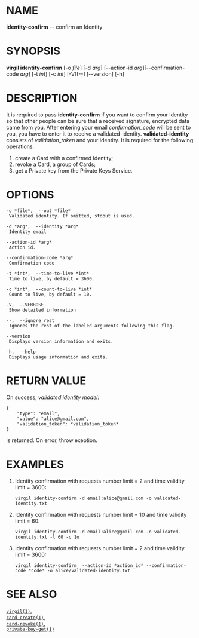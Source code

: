 NAME
====

**identity-confirm** -- confirm an Identity

SYNOPSIS
========

**virgil identity-confirm** \[-o *file*\] \[-d *arg*\] \[--action-id
*arg*\]\[--confirmation-code *arg*\] \[-t *int*\] \[-c *int*\]
\[-V\]\[--\] \[--version\] \[-h\]

DESCRIPTION
===========

It is required to pass **identity-confirm** if you want to confirm your
Identity so that other people can be sure that a received signature,
encrypted data came from you. After entering your email
*confirmation\_code* will be sent to you, you have to enter it to
receive a validated-identity. **validated-identity** consists of
*validation\_token* and your Identity. It is required for the following
operations:  
1. create a Card with a confirmed Identity;  
1. revoke a Card, a group of Cards;  
1. get a Private key from the Private Keys Service.

OPTIONS
=======

    -o *file*,  --out *file*
     Validated identity. If omitted, stdout is used.

    -d *arg*,  --identity *arg*
     Identity email

    --action-id *arg*
     Action id.

    --confirmation-code *arg*
     Confirmation code

    -t *int*,  --time-to-live *int*
     Time to live, by default = 3600.

    -c *int*,  --count-to-live *int*
     Count to live, by default = 10.

    -V,  --VERBOSE
     Show detailed information

    --,  --ignore_rest
     Ignores the rest of the labeled arguments following this flag.

    --version
     Displays version information and exits.

    -h,  --help
     Displays usage information and exits.

RETURN VALUE
============

On success, *validated identity model*:

    {
        "type": "email",
        "value": "alice@gmail.com",
        "validation_token": *validation_token*
    }

is returned. On error, throw exeption.

EXAMPLES
========

1.  Identity confirmation with requests number limit = 2 and time
    validity limit = 3600:

        virgil identity-confirm -d email:alice@gmail.com -o validated-identity.txt

2.  Identity confirmation with requests number limit = 10 and time
    validity limit = 60:

        virgil identity-confirm -d email:alice@gmail.com -o validated-identity.txt -l 60 -c 1o

3.  Identity confirmation with requests number limit = 2 and time
    validity limit = 3600:

        virgil identity-confirm  --action-id *action_id* --confirmation-code *code* -o alice/validated-identity.txt

SEE ALSO
========

[`virgil(1)`](../markdown/virgil.1.md),  
[`card-create(1)`](../markdown/card-create.1.md),  
[`card-revoke(1)`](../markdown/card-revoke.1.md),  
[`private-key-get(1)`](../markdown/private-key-get.1.md)
